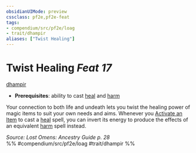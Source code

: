 ```yaml
---
obsidianUIMode: preview
cssclass: pf2e,pf2e-feat
tags:
- compendium/src/pf2e/loag
- trait/dhampir
aliases: ["Twist Healing"]
---
```

# Twist Healing  *Feat 17*  
[dhampir](rules/traits/dhampir-b1.md)  

- **Prerequisites**: ability to cast [heal](compendium/spells/heal.md) and [harm](compendium/spells/harm.md)

Your connection to both life and undeath lets you twist the healing power of magic items to suit your own needs and aims. Whenever you [Activate an Item](rules/actions/activate-an-item.md) to cast a [heal](compendium/spells/heal.md) spell, you can invert its energy to produce the effects of an equivalent [harm](compendium/spells/harm.md) spell instead.

*Source: Lost Omens: Ancestry Guide p. 28*  
%% #compendium/src/pf2e/loag #trait/dhampir %%